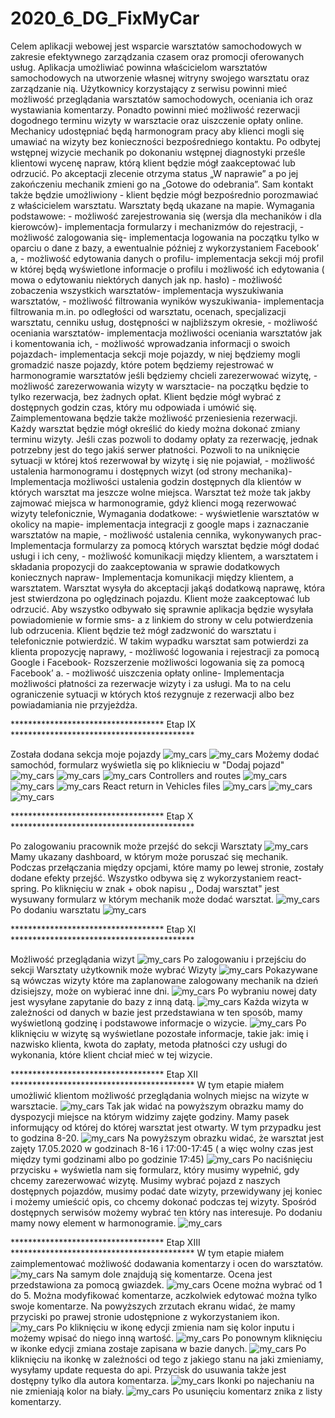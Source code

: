 # 2020_6_DG_FixMyCar
Celem aplikacji webowej jest wsparcie warsztatów samochodowych w zakresie efektywnego zarządzania czasem oraz promocji oferowanych usług. Aplikacja umożliwiać powinna właścicielom warsztatów samochodowych na utworzenie 
własnej witryny swojego warsztatu oraz zarządzanie nią. Użytkownicy korzystający z serwisu powinni mieć możliwość przeglądania warsztatów samochodowych, oceniania ich oraz wystawiania komentarzy. Ponadto powinni mieć możliwość rezerwacji dogodnego terminu wizyty w warsztacie oraz uiszczenie opłaty online.   Mechanicy udostępniać będą harmonogram pracy aby klienci mogli się umawiać na wizyty bez konieczności bezpośredniego kontaktu. Po odbytej wstępnej wizycie mechanik po dokonaniu wstępnej diagnostyki prześle klientowi wycenę napraw, którą klient będzie mógł zaakceptować lub odrzucić. Po akceptacji zlecenie otrzyma status „W naprawie” a po jej zakończeniu mechanik zmieni go na „Gotowe do odebrania”. Sam kontakt także będzie umożliwiony - klient będzie mógł bezpośrednio porozmawiać z właścicielem warsztatu.  Warsztaty będą ukazane na mapie.    Wymagania podstawowe:  - możliwość zarejestrowania się (wersja dla mechaników i dla kierowców)- implementacja formularzy i mechanizmów do rejestracji,  - możliwość zalogowania się- implementacja logowania na początku tylko w oparciu o dane z bazy, a ewentualnie później z wykorzystaniem Facebook’ a,  - możliwość edytowania danych o profilu- implementacja sekcji mój profil w                             której będą wyświetlone informacje o profilu i możliwość ich edytowania (    mowa o edytowaniu niektórych danych jak np. hasło) - możliwość zobaczenia wszystkich warsztatów- implementacja wyszukiwania warsztatów,  - możliwość filtrowania wyników wyszukiwania- implementacja filtrowania m.in. po odległości od warsztatu, ocenach, specjalizacji warsztatu, cenniku usług, dostępności w najbliższym okresie,  - możliwość oceniania warsztatów- implementacja możliwości oceniania warsztatów jak i komentowania ich,  - możliwość wprowadzania informacji o swoich pojazdach- implementacja sekcji moje pojazdy, w niej będziemy mogli gromadzić nasze pojazdy, które potem będziemy rejestrować w harmonogramie warsztatów jeśli będziemy chcieli zarezerwować wizytę,  - możliwość zarezerwowania wizyty w warsztacie- na początku będzie to tylko rezerwacja, bez żadnych opłat. Klient będzie mógł wybrać z dostępnych godzin czas, który mu odpowiada i umówić się. Zaimplementowana będzie także możliwość przeniesienia rezerwacji. Każdy warsztat będzie mógł 
określić do kiedy można dokonać zmiany terminu wizyty. Jeśli czas pozwoli to dodamy opłaty za rezerwację, jednak potrzebny jest do tego jakiś serwer płatności. Pozwoli to na uniknięcie sytuacji w której ktoś rezerwował by wizytę i się nie pojawiał,  - możliwość ustalenia harmonogramu i dostępnych wizyt (od strony mechanika)- Implementacja możliwości ustalenia godzin dostępnych dla klientów w których warsztat ma jeszcze wolne miejsca. Warsztat też może tak jakby zajmować miejsca w harmonogramie, gdyż klienci mogą rezerwować wizyty telefonicznie,  Wymagania dodatkowe:  - wyświetlenie warsztatów w okolicy na mapie- implementacja integracji z google maps i zaznaczanie warsztatów na mapie,  - możliwość ustalenia cennika, wykonywanych prac- Implementacja formularzy za pomocą których warsztat będzie mógł dodać usługi i ich ceny,  - możliwość komunikacji między klientem, a warsztatem i składania propozycji do zaakceptowania w sprawie dodatkowych koniecznych napraw- Implementacja komunikacji między klientem, a warsztatem. Warsztat wysyła do akceptacji jakąś dodatkową naprawę, która jest stwierdzona po oględzinach pojazdu. Klient może zaakceptować lub odrzucić. Aby wszystko odbywało się sprawnie aplikacja będzie wysyłała powiadomienie w formie sms- a z linkiem do strony w celu potwierdzenia lub odrzucenia. Klient będzie też mógł zadzwonić do warsztatu i telefonicznie potwierdzić. W takim wypadku warsztat sam potwierdzi za klienta propozycję naprawy, - możliwość logowania i rejestracji za pomocą Google i Facebook- Rozszerzenie możliwości logowania się za pomocą Facebook’ a. - możliwość uiszczenia opłaty online- Implementacja możliwości płatności za rezerwacje wizyty i za usługi. Ma to na celu ograniczenie sytuacji w których ktoś rezygnuje z rezerwacji albo bez powiadamiania nie przyjeżdża. 

*********************************** Etap IX ******************************************

Została dodana sekcja moje pojazdy
![my_cars](https://github.com/DominikGoral/2020_6_DG_FixMyCar/blob/master/images/9.3.png)
![my_cars](https://github.com/DominikGoral/2020_6_DG_FixMyCar/blob/master/images/9.4.png)
Możemy dodać samochód, formularz wyświetla się po kliknieciu w "Dodaj pojazd"
![my_cars](https://github.com/DominikGoral/2020_6_DG_FixMyCar/blob/master/images/9.5.png)
![my_cars](https://github.com/DominikGoral/2020_6_DG_FixMyCar/blob/master/images/9.6.png)
![my_cars](https://github.com/DominikGoral/2020_6_DG_FixMyCar/blob/master/images/9.7.png)
Controllers and routes
![my_cars](https://github.com/DominikGoral/2020_6_DG_FixMyCar/blob/master/images/9.8.png)
![my_cars](https://github.com/DominikGoral/2020_6_DG_FixMyCar/blob/master/images/9.9.png)
![my_cars](https://github.com/DominikGoral/2020_6_DG_FixMyCar/blob/master/images/9.10.png)
React return in Vehicles files
![my_cars](https://github.com/DominikGoral/2020_6_DG_FixMyCar/blob/master/images/9.11.png)
![my_cars](https://github.com/DominikGoral/2020_6_DG_FixMyCar/blob/master/images/9.12.png)
![my_cars](https://github.com/DominikGoral/2020_6_DG_FixMyCar/blob/master/images/9.13.png)

*********************************** Etap X ******************************************

Po zalogowaniu pracownik może przejść do sekcji Warsztaty
![my_cars](https://github.com/DominikGoral/2020_6_DG_FixMyCar/blob/master/images/10_po_zalogowaniu.png)
Mamy ukazany dashboard, w którym może poruszać się mechanik.
Podczas przełączania między opcjami, które mamy po lewej stronie, zostały dodane efekty przejść.
Wszystko odbywa się z wykorzystaniem react-spring.
Po kliknięciu w znak + obok napisu ,, Dodaj warsztat" jest wysuwany formularz w którym mechanik może dodać warsztat.
![my_cars](https://github.com/DominikGoral/2020_6_DG_FixMyCar/blob/master/images/10_formularz.png)
Po dodaniu warsztatu
![my_cars](https://github.com/DominikGoral/2020_6_DG_FixMyCar/blob/master/images/10_po_dodaniu.png)

*********************************** Etap XI ******************************************

Możliwość przeglądania wizyt
![my_cars](https://github.com/DominikGoral/2020_6_DG_FixMyCar/blob/master/images/11_dashboard.png)
Po zalogowaniu i przejściu do sekcji Warsztaty użytkownik może wybrać Wizyty
![my_cars](https://github.com/DominikGoral/2020_6_DG_FixMyCar/blob/master/images/11_datepicker.png)
Pokazywane są wówczas wizyty które ma zaplanowane zalogowany mechanik na dzień dzisiejszy, może on wybierać inne dni.
![my_cars](https://github.com/DominikGoral/2020_6_DG_FixMyCar/blob/master/images/11_wizyty.png)
Po wybraniu nowej daty jest wysyłane zapytanie do bazy z inną datą.
![my_cars](https://github.com/DominikGoral/2020_6_DG_FixMyCar/blob/master/images/11_wizyty_2.png)
Każda wizyta w zależności od danych w bazie jest przedstawiana w ten sposób, mamy wyświetloną godzinę i podstawowe informacje o wizycie.
![my_cars](https://github.com/DominikGoral/2020_6_DG_FixMyCar/blob/master/images/11_wizyty_szczegolowy.png)
Po kliknięciu w wizytę są wyświetlane pozostałe informacje, takie jak: imię i nazwisko klienta, kwota do zapłaty, metoda płatności czy usługi do wykonania, które klient chciał mieć w tej wizycie.

*********************************** Etap XII ******************************************
W tym etapie miałem umożliwić klientom możliwość przeglądania wolnych miejsc na wizyte w warsztacie.
![my_cars](https://github.com/DominikGoral/2020_6_DG_FixMyCar/blob/master/images/12.1.png)
Tak jak widać na powyższym obrazku mamy do dyspozycji miejsce na którym widzimy zajęte godziny. Mamy pasek informujący od której do której warsztat jest otwarty. W tym przypadku jest to godzina 8-20. 
 ![my_cars](https://github.com/DominikGoral/2020_6_DG_FixMyCar/blob/master/images/12.2.png)
Na powyższym obrazku widać, że warsztat jest zajęty 17.05.2020 w godzinach 8-16 i 17:00-17:45 ( a więc wolny czas jest między tymi godzinami albo po godzinie 17:45)
![my_cars](https://github.com/DominikGoral/2020_6_DG_FixMyCar/blob/master/images/12.4.png)
Po naciśnięciu przycisku + wyświetla nam się formularz, który musimy wypełnić, gdy chcemy zarezerwować wizytę. Musimy wybrać pojazd z naszych dostępnych pojazdów, musimy podać date wizyty, przewidywany jej koniec i możemy umieścić opis, co chcemy dokonać podczas tej wizyty.
Spośród dostępnych serwisów możemy wybrać ten który nas interesuje.
Po dodaniu mamy nowy element w harmonogramie.
![my_cars](https://github.com/DominikGoral/2020_6_DG_FixMyCar/blob/master/images/12.3.png)

*********************************** Etap XIII ******************************************
W tym etapie miałem zaimplementować możliwość dodawania komentarzy i ocen do warsztatów.
![my_cars](https://github.com/DominikGoral/2020_6_DG_FixMyCar/blob/master/images/13.1.png)
Na samym dole znajdują się komentarze. Ocena jest przedstawiona za pomocą gwiazdek.
![my_cars](https://github.com/DominikGoral/2020_6_DG_FixMyCar/blob/master/images/13.2.png)
Ocene można wybrać od 1 do 5.
Można modyfikować komentarze, aczkolwiek edytować można tylko swoje komentarze. Na powyższych zrzutach ekranu widać, że mamy przyciski po prawej stronie udostępnione z wykorzystaniem ikon.
![my_cars](https://github.com/DominikGoral/2020_6_DG_FixMyCar/blob/master/images/13.3.png)
Po kliknięciu w ikonę edycji zmienia nam się kolor inputu i możemy wpisać do niego inną wartość.
![my_cars](https://github.com/DominikGoral/2020_6_DG_FixMyCar/blob/master/images/13.4.png)
Po ponownym kliknięciu w ikonke edycji zmiana zostaje zapisana w bazie danych. 
![my_cars](https://github.com/DominikGoral/2020_6_DG_FixMyCar/blob/master/images/13.5.png)
Po kliknięciu na ikonkę w zależności od tego z jakiego stanu na jaki zmieniamy, wysyłamy update requesta do api.
Przycisk do usuwania także jest dostępny tylko dla autora komentarza. 
![my_cars](https://github.com/DominikGoral/2020_6_DG_FixMyCar/blob/master/images/13.6.png)
Ikonki po najechaniu na nie zmieniają kolor na biały.
![my_cars](https://github.com/DominikGoral/2020_6_DG_FixMyCar/blob/master/images/13.7.png)
Po usunięciu komentarz znika z listy komentarzy.

